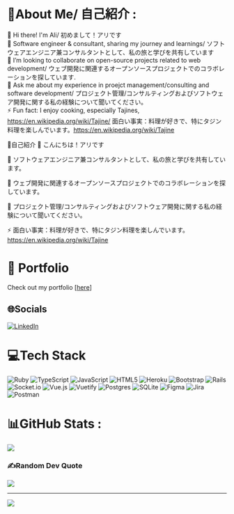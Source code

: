 # 💫About Me/ 自己紹介 :
👋 Hi there! I'm Ali/ 初めまして！アリです <br/>
🌱 Software engineer & consultant, sharing my journey and learnings/ ソフトウェアエンジニア兼コンサルタントとして、私の旅と学びを共有しています <br/>
👯 I’m looking to collaborate on open-source projects related to web development/ ウェブ開発に関連するオープンソースプロジェクトでのコラボレーションを探しています. <br/>
💬 Ask me about my experience in proejct management/consulting and software development/ プロジェクト管理/コンサルティングおよびソフトウェア開発に関する私の経験について聞いてください。 <br/>
⚡ Fun fact: I enjoy cooking, especially Tajines, https://en.wikipedia.org/wiki/Tajine/ 面白い事実：料理が好きで、特にタジン料理を楽しんでいます。https://en.wikipedia.org/wiki/Tajine <br/>

💫自己紹介
👋 こんにちは！アリです <br/>

🌱 ソフトウェアエンジニア兼コンサルタントとして、私の旅と学びを共有しています。<br/>

👯 ウェブ開発に関連するオープンソースプロジェクトでのコラボレーションを探しています。<br/>

💬 プロジェクト管理/コンサルティングおよびソフトウェア開発に関する私の経験について聞いてください。<br/>

⚡ 面白い事実：料理が好きで、特にタジン料理を楽しんでいます。https://en.wikipedia.org/wiki/Tajine <br/>

# 📂 Portfolio
Check out my portfolio [[here](https://main--ali-haddi.netlify.app/)]

## 🌐Socials
[![LinkedIn](https://img.shields.io/badge/LinkedIn-%230077B5.svg?logo=linkedin&logoColor=white)](https://linkedin.com/in/https://www.linkedin.com/in/ali-h-a22178109/) 

# 💻Tech Stack
![Ruby](https://img.shields.io/badge/ruby-%23CC342D.svg?style=for-the-badge&logo=ruby&logoColor=white) ![TypeScript](https://img.shields.io/badge/typescript-%23007ACC.svg?style=for-the-badge&logo=typescript&logoColor=white) ![JavaScript](https://img.shields.io/badge/javascript-%23323330.svg?style=for-the-badge&logo=javascript&logoColor=%23F7DF1E) ![HTML5](https://img.shields.io/badge/html5-%23E34F26.svg?style=for-the-badge&logo=html5&logoColor=white) ![Heroku](https://img.shields.io/badge/heroku-%23430098.svg?style=for-the-badge&logo=heroku&logoColor=white) ![Bootstrap](https://img.shields.io/badge/bootstrap-%23563D7C.svg?style=for-the-badge&logo=bootstrap&logoColor=white) ![Rails](https://img.shields.io/badge/rails-%23CC0000.svg?style=for-the-badge&logo=ruby-on-rails&logoColor=white) ![Socket.io](https://img.shields.io/badge/Socket.io-black?style=for-the-badge&logo=socket.io&badgeColor=010101) ![Vue.js](https://img.shields.io/badge/vuejs-%2335495e.svg?style=for-the-badge&logo=vuedotjs&logoColor=%234FC08D) ![Vuetify](https://img.shields.io/badge/Vuetify-1867C0?style=for-the-badge&logo=vuetify&logoColor=AEDDFF) ![Postgres](https://img.shields.io/badge/postgres-%23316192.svg?style=for-the-badge&logo=postgresql&logoColor=white) ![SQLite](https://img.shields.io/badge/sqlite-%2307405e.svg?style=for-the-badge&logo=sqlite&logoColor=white) 	![Figma](https://img.shields.io/badge/figma-%23F24E1E.svg?style=for-the-badge&logo=figma&logoColor=white) ![Jira](https://img.shields.io/badge/jira-%230A0FFF.svg?style=for-the-badge&logo=jira&logoColor=white) ![Postman](https://img.shields.io/badge/Postman-FF6C37?style=for-the-badge&logo=postman&logoColor=white)
# 📊GitHub Stats :
![](https://github-readme-stats.vercel.app/api/top-langs/?username=alinumbercrunch&theme=radical&hide_border=false&include_all_commits=false&count_private=false&layout=compact)

### ✍️Random Dev Quote
![](https://quotes-github-readme.vercel.app/api?type=horizontal&theme=tokyonight)

---
[![](https://visitcount.itsvg.in/api?id=alinumbercrunch&icon=0&color=0)](https://visitcount.itsvg.in)
